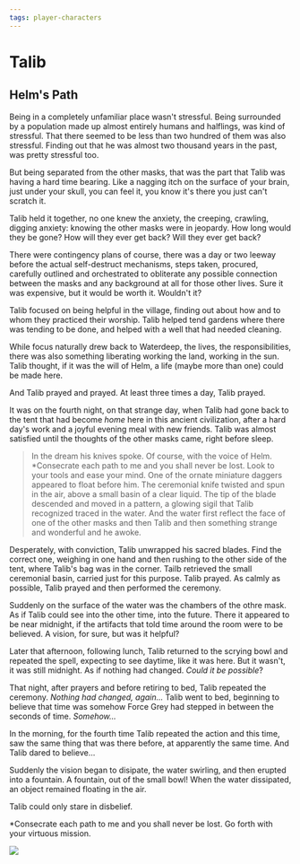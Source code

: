 ```yaml
---
tags: player-characters
---
```

# Talib
## Helm's Path

Being in a completely unfamiliar place wasn't stressful. Being surrounded by a population made up almost entirely humans and halflings, was kind of stressful. That there seemed to be less than two hundred of them was also stressful. Finding out that he was almost two thousand years in the past, was pretty stressful too.

But being separated from the other masks, that was the part that Talib was having a hard time bearing. Like a nagging itch on the surface of your brain, just under your skull, you can feel it, you know it's there you just can't scratch it.

Talib held it together, no one knew the anxiety, the creeping, crawling, digging anxiety: knowing the other masks were in jeopardy. How long would they be gone? How will they ever get back? Will they ever get back?

There were contingency plans of course, there was a day or two leeway before the actual self-destruct mechanisms, steps taken, procured, carefully outlined and orchestrated to obliterate any possible connection between the masks and any background at all for those other lives. Sure it was expensive, but it would be worth it. Wouldn't it?

Talib focused on being helpful in the village, finding out about how and to whom they practiced their worship. Talib helped tend gardens where there was tending to be done, and helped with a well that had needed cleaning. 

While focus naturally drew back to Waterdeep, the lives, the responsibilities, there was also something liberating working the land, working in the sun. Talib thought, if it was the will of Helm, a life (maybe more than one) could be made here.

And Talib prayed and prayed. At least three times a day, Talib prayed.

It was on the fourth night, on that strange day, when Talib had gone back to the tent that had become *home* here in this ancient civilization, after a hard day's work and a joyful evening meal with new friends. Talib was almost satisfied until the thoughts of the other masks came, right before sleep.

>In the dream his knives spoke. Of course, with the voice of Helm.
*Consecrate each path to me and you shall never be lost. Look to your tools and ease your mind. One of the ornate miniature daggers appeared to float before him. The ceremonial knife twisted and spun in the air, above a small basin of a clear liquid. The tip of the blade descended and moved in a pattern, a glowing sigil that Talib recognized traced in the water. And the water first reflect the face of one of the other masks and then Talib and then something strange and wonderful and he awoke.

Desperately, with conviction, Talib unwrapped his sacred blades. Find the correct one, weighing in one hand and then rushing to the other side of the tent, where Talib's bag was in the corner. Tailb retrieved the small ceremonial basin, carried just for this purpose. Talib prayed. As calmly as possible, Talib prayed and then performed the ceremony.

Suddenly on the surface of the water was the chambers of the othre mask. As if Talib could see into the other time, into the future. There it appeared to be near midnight, if the artifacts that told time around the room were to be believed. A vision, for sure, but was it helpful?

Later that afternoon, following lunch, Talib returned to the scrying bowl and repeated the spell, expecting to see daytime, like it was here. But it wasn't, it was still midnight. As if nothing had changed. *Could it be possible*?

That night, after prayers and before retiring to bed, Talib repeated the ceremony. *Nothing had changed, again...* Talib went to bed, beginning to believe that time was somehow Force Grey had stepped in between the seconds of time. *Somehow...*

In the morning, for the fourth time Talib repeated the action and this time, saw the same thing that was there before, at apparently the same time. And Talib dared to believe...

Suddenly the vision began to disipate, the water swirling, and then erupted into a fountain. A fountain, out of the small bowl! When the water dissipated, an object remained floating in the air.

Talib could only stare in disbelief.

*Consecrate each path to me and you shall never be lost. Go forth with your virtuous mission.

![](https://i.imgur.com/188NCUI.jpg)




